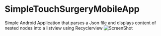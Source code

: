 # SimpleTouchSurgeryMobileApp
Simple Android Application that parses a Json file and displays content of nested nodes into a listview using Recyclerview
![ScreenShot]({https://drive.google.com/open?id=1okUPXVMXTplSAziGlOuHYzXJ19mKi02h})
